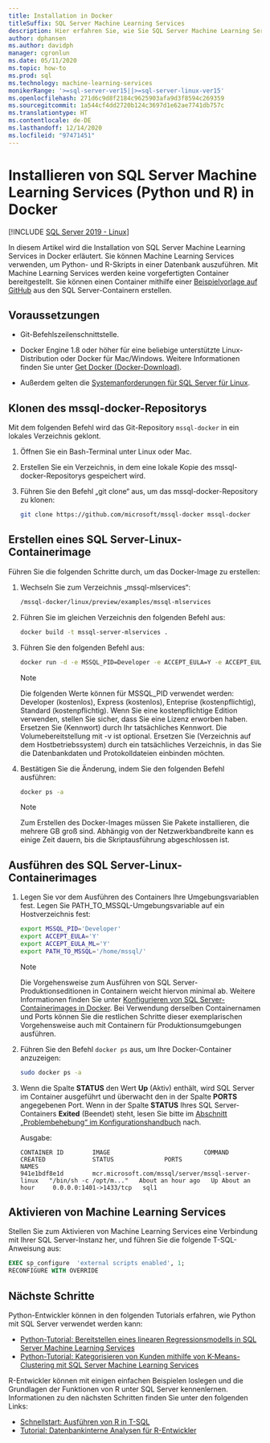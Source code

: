 ```yaml
---
title: Installation in Docker
titleSuffix: SQL Server Machine Learning Services
description: Hier erfahren Sie, wie Sie SQL Server Machine Learning Services (Python und R) in Docker installieren.
author: dphansen
ms.author: davidph
manager: cgronlun
ms.date: 05/11/2020
ms.topic: how-to
ms.prod: sql
ms.technology: machine-learning-services
monikerRange: '>=sql-server-ver15||>=sql-server-linux-ver15'
ms.openlocfilehash: 271d6c9d8f2184c9625903afa9d3f8594c269359
ms.sourcegitcommit: 1a544cf4dd2720b124c3697d1e62ae7741db757c
ms.translationtype: HT
ms.contentlocale: de-DE
ms.lasthandoff: 12/14/2020
ms.locfileid: "97471451"
---
```

# <a name="install-sql-server-machine-learning-services-python-and-r-on-docker"></a>Installieren von SQL Server Machine Learning Services (Python und R) in Docker

[!INCLUDE [SQL Server 2019 - Linux](../includes/applies-to-version/sqlserver2019-linux.md)]

In diesem Artikel wird die Installation von SQL Server Machine Learning Services in Docker erläutert. Sie können Machine Learning Services verwenden, um Python- und R-Skripts in einer Datenbank auszuführen. Mit Machine Learning Services werden keine vorgefertigten Container bereitgestellt. Sie können einen Container mithilfe einer [Beispielvorlage auf GitHub](https://github.com/Microsoft/mssql-docker/tree/master/linux/preview/examples/mssql-mlservices) aus den SQL Server-Containern erstellen.

## <a name="prerequisites"></a>Voraussetzungen

- Git-Befehlszeilenschnittstelle.

- Docker Engine 1.8 oder höher für eine beliebige unterstützte Linux-Distribution oder Docker für Mac/Windows. Weitere Informationen finden Sie unter [Get Docker (Docker-Download)](https://docs.docker.com/get-docker/).

- Außerdem gelten die [Systemanforderungen für SQL Server für Linux](sql-server-linux-setup.md#system).

## <a name="clone-the-mssql-docker-repository"></a>Klonen des mssql-docker-Repositorys

Mit dem folgenden Befehl wird das Git-Repository `mssql-docker` in ein lokales Verzeichnis geklont.

1. Öffnen Sie ein Bash-Terminal unter Linux oder Mac.

2. Erstellen Sie ein Verzeichnis, in dem eine lokale Kopie des mssql-docker-Repositorys gespeichert wird.

3. Führen Sie den Befehl „git clone“ aus, um das mssql-docker-Repository zu klonen:

    ```bash
    git clone https://github.com/microsoft/mssql-docker mssql-docker
    ```

## <a name="build-a-sql-server-linux-container-image"></a>Erstellen eines SQL Server-Linux-Containerimage

Führen Sie die folgenden Schritte durch, um das Docker-Image zu erstellen:

1. Wechseln Sie zum Verzeichnis „mssql-mlservices“:
    
    ```bash
    /mssql-docker/linux/preview/examples/mssql-mlservices
    ```

2. Führen Sie im gleichen Verzeichnis den folgenden Befehl aus:

    ```bash
    docker build -t mssql-server-mlservices .
    ```

3. Führen Sie den folgenden Befehl aus:

    ```bash
    docker run -d -e MSSQL_PID=Developer -e ACCEPT_EULA=Y -e ACCEPT_EULA_ML=Y -e MSSQL_SA_PASSWORD=<password> -v <directory on the host OS>:/var/opt/mssql -p 1433:1433 mssql-server-mlservices
    ```
  
    > [!NOTE]
    > Die folgenden Werte können für MSSQL_PID verwendet werden: Developer (kostenlos), Express (kostenlos), Enteprise (kostenpflichtig), Standard (kostenpflichtig). Wenn Sie eine kostenpflichtige Edition verwenden, stellen Sie sicher, dass Sie eine Lizenz erworben haben. Ersetzen Sie (Kennwort) durch Ihr tatsächliches Kennwort. Die Volumebereitstellung mit -v ist optional. Ersetzen Sie (Verzeichnis auf dem Hostbetriebssystem) durch ein tatsächliches Verzeichnis, in das Sie die Datenbankdaten und Protokolldateien einbinden möchten.
    

4. Bestätigen Sie die Änderung, indem Sie den folgenden Befehl ausführen:

    ```bash
    docker ps -a
    ```

   > [!NOTE]
   > Zum Erstellen des Docker-Images müssen Sie Pakete installieren, die mehrere GB groß sind. Abhängig von der Netzwerkbandbreite kann es einige Zeit dauern, bis die Skriptausführung abgeschlossen ist.

## <a name="run-the-sql-server-linux-container-image"></a>Ausführen des SQL Server-Linux-Containerimages

1. Legen Sie vor dem Ausführen des Containers Ihre Umgebungsvariablen fest. Legen Sie PATH_TO_MSSQL-Umgebungsvariable auf ein Hostverzeichnis fest:

   ```bash
   export MSSQL_PID='Developer'
   export ACCEPT_EULA='Y'
   export ACCEPT_EULA_ML='Y'
   export PATH_TO_MSSQL='/home/mssql/'
   ```
  
   > [!NOTE]
   > Die Vorgehensweise zum Ausführen von SQL Server-Produktionseditionen in Containern weicht hiervon minimal ab. Weitere Informationen finden Sie unter [Konfigurieren von SQL Server-Containerimages in Docker](./sql-server-linux-docker-container-deployment.md). Bei Verwendung derselben Containernamen und Ports können Sie die restlichen Schritte dieser exemplarischen Vorgehensweise auch mit Containern für Produktionsumgebungen ausführen.

2. Führen Sie den Befehl `docker ps` aus, um Ihre Docker-Container anzuzeigen:

   ```bash
   sudo docker ps -a
   ```

3. Wenn die Spalte **STATUS** den Wert **Up** (Aktiv) enthält, wird SQL Server im Container ausgeführt und überwacht den in der Spalte **PORTS** angegebenen Port. Wenn in der Spalte **STATUS** Ihres SQL Server-Containers **Exited** (Beendet) steht, lesen Sie bitte im [Abschnitt „Problembehebung“ im Konfigurationshandbuch](./sql-server-linux-docker-container-troubleshooting.md) nach.

 
    Ausgabe:

    ```
    CONTAINER ID        IMAGE                          COMMAND                  CREATED             STATUS              PORTS                    NAMES
    941e1bdf8e1d        mcr.microsoft.com/mssql/server/mssql-server-linux   "/bin/sh -c /opt/m..."   About an hour ago   Up About an hour     0.0.0.0:1401->1433/tcp   sql1
    ```

## <a name="enable-machine-learning-services"></a>Aktivieren von Machine Learning Services

Stellen Sie zum Aktivieren von Machine Learning Services eine Verbindung mit Ihrer SQL Server-Instanz her, und führen Sie die folgende T-SQL-Anweisung aus:

```sql
EXEC sp_configure  'external scripts enabled', 1;
RECONFIGURE WITH OVERRIDE
```

## <a name="next-steps"></a>Nächste Schritte

Python-Entwickler können in den folgenden Tutorials erfahren, wie Python mit SQL Server verwendet werden kann:

+ [Python-Tutorial: Bereitstellen eines linearen Regressionsmodells in SQL Server Machine Learning Services](../machine-learning/tutorials/python-ski-rental-linear-regression-deploy-model.md)
+ [Python-Tutorial: Kategorisieren von Kunden mithilfe von K-Means-Clustering mit SQL Server Machine Learning Services](../machine-learning/tutorials/python-clustering-model.md)

R-Entwickler können mit einigen einfachen Beispielen loslegen und die Grundlagen der Funktionen von R unter SQL Server kennenlernen. Informationen zu den nächsten Schritten finden Sie unter den folgenden Links:

+ [Schnellstart: Ausführen von R in T-SQL](../machine-learning/tutorials/quickstart-r-create-script.md)
+ [Tutorial: Datenbankinterne Analysen für R-Entwickler](../machine-learning/tutorials/r-taxi-classification-introduction.md)